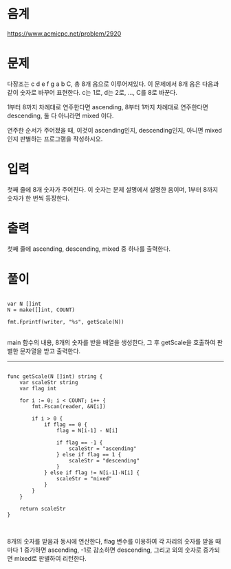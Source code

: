 음계
=============
<https://www.acmicpc.net/problem/2920>
# 문제
다장조는 c d e f g a b C, 총 8개 음으로 이루어져있다. 이 문제에서 8개 음은 다음과 같이 숫자로 바꾸어 표현한다. c는 1로, d는 2로, ..., C를 8로 바꾼다.

1부터 8까지 차례대로 연주한다면 ascending, 8부터 1까지 차례대로 연주한다면 descending, 둘 다 아니라면 mixed 이다.

연주한 순서가 주어졌을 때, 이것이 ascending인지, descending인지, 아니면 mixed인지 판별하는 프로그램을 작성하시오.
# 입력
첫째 줄에 8개 숫자가 주어진다. 이 숫자는 문제 설명에서 설명한 음이며, 1부터 8까지 숫자가 한 번씩 등장한다.
# 출력
첫째 줄에 ascending, descending, mixed 중 하나를 출력한다.
# 풀이
<pre>
<code>
var N []int
N = make([]int, COUNT)

fmt.Fprintf(writer, "%s", getScale(N))
</code>
</pre>
main 함수의 내용, 8개의 숫자를 받을 배열을 생성한다, 그 후 getScale을 호출하여 판별한 문자열을 받고 출력한다.
* * *
<pre>
<code>
func getScale(N []int) string {
	var scaleStr string
	var flag int

	for i := 0; i < COUNT; i++ {
		fmt.Fscan(reader, &N[i])

		if i > 0 {
			if flag == 0 {
				flag = N[i-1] - N[i]

				if flag == -1 {
					scaleStr = "ascending"
				} else if flag == 1 {
					scaleStr = "descending"
				}
			} else if flag != N[i-1]-N[i] {
				scaleStr = "mixed"
			}
		}
	}

	return scaleStr
}

</code>
</pre>
8개의 숫자를 받음과 동시에 연산한다, flag 변수를 이용하여 각 자리의 숫자를 받을 때 마다 1 증가하면 ascending, -1로 감소하면 descending, 그리고 외의 숫자로 증가되면 mixed로 판별하여 리턴한다.
